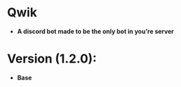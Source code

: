 # Qwik

- **A discord bot made to be the only bot in you're server**

# Version (1.2.0):
- **Base**
